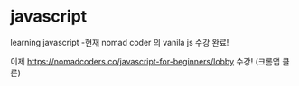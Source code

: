 # javascript
learning javascript
-현재 nomad coder 의 vanila js 수강 완료!

이제 https://nomadcoders.co/javascript-for-beginners/lobby 수강! (크롬앱 클론)
